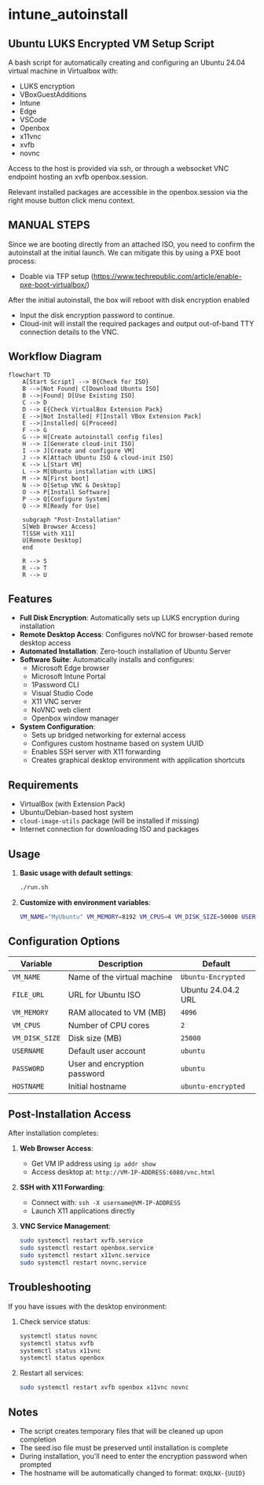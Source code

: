 # intune_autoinstall

## Ubuntu LUKS Encrypted VM Setup Script

A bash script for automatically creating and configuring an Ubuntu 24.04 virtual machine in Virtualbox with:
  - LUKS encryption
  - VBoxGuestAdditions
  - Intune
  - Edge
  - VSCode
  - Openbox
  - x11vnc
  - xvfb
  - novnc

Access to the host is provided via ssh, or through a websocket VNC endpoint hosting an xvfb openbox.session.

Relevant installed packages are accessible in the openbox.session via the right mouse button click menu context. 

## MANUAL STEPS

Since we are booting directly from an attached ISO, you need to confirm the autoinstall at the initial launch.
We can mitigate this by using a PXE boot process:
  - Doable via TFP setup (https://www.techrepublic.com/article/enable-pxe-boot-virtualbox/)

After the initial autoinstall, the box will reboot with disk encryption enabled
  - Input the disk encryption password to continue.
  - Cloud-init will install the required packages and output out-of-band TTY connection details to the VNC.

## Workflow Diagram

```mermaid
flowchart TD
    A[Start Script] --> B{Check for ISO}
    B -->|Not Found| C[Download Ubuntu ISO]
    B -->|Found| D[Use Existing ISO]
    C --> D
    D --> E{Check VirtualBox Extension Pack}
    E -->|Not Installed| F[Install VBox Extension Pack]
    E -->|Installed| G[Proceed]
    F --> G
    G --> H[Create autoinstall config files]
    H --> I[Generate cloud-init ISO]
    I --> J[Create and configure VM]
    J --> K[Attach Ubuntu ISO & cloud-init ISO]
    K --> L[Start VM]
    L --> M[Ubuntu installation with LUKS]
    M --> N[First boot]
    N --> O[Setup VNC & Desktop]
    O --> P[Install Software]
    P --> Q[Configure System]
    Q --> R[Ready for Use]
    
    subgraph "Post-Installation"
    S[Web Browser Access] 
    T[SSH with X11]
    U[Remote Desktop]
    end
    
    R --> S
    R --> T
    R --> U
```

## Features

- **Full Disk Encryption**: Automatically sets up LUKS encryption during installation
- **Remote Desktop Access**: Configures noVNC for browser-based remote desktop access
- **Automated Installation**: Zero-touch installation of Ubuntu Server
- **Software Suite**: Automatically installs and configures:
  - Microsoft Edge browser
  - Microsoft Intune Portal
  - 1Password CLI
  - Visual Studio Code
  - X11 VNC server
  - NoVNC web client
  - Openbox window manager
- **System Configuration**: 
  - Sets up bridged networking for external access
  - Configures custom hostname based on system UUID
  - Enables SSH server with X11 forwarding
  - Creates graphical desktop environment with application shortcuts

## Requirements

- VirtualBox (with Extension Pack)
- Ubuntu/Debian-based host system
- `cloud-image-utils` package (will be installed if missing)
- Internet connection for downloading ISO and packages

## Usage

1. **Basic usage with default settings**:
   ```bash
   ./run.sh
   ```

2. **Customize with environment variables**:
   ```bash
   VM_NAME="MyUbuntu" VM_MEMORY=8192 VM_CPUS=4 VM_DISK_SIZE=50000 USERNAME="myuser" PASSWORD="mysecret" HOSTNAME="myhost" ./run.sh
   ```

## Configuration Options

| Variable | Description | Default |
|----------|-------------|---------|
| `VM_NAME` | Name of the virtual machine | `Ubuntu-Encrypted` |
| `FILE_URL` | URL for Ubuntu ISO | Ubuntu 24.04.2 URL |
| `VM_MEMORY` | RAM allocated to VM (MB) | `4096` |
| `VM_CPUS` | Number of CPU cores | `2` |
| `VM_DISK_SIZE` | Disk size (MB) | `25000` |
| `USERNAME` | Default user account | `ubuntu` |
| `PASSWORD` | User and encryption password | `ubuntu` |
| `HOSTNAME` | Initial hostname | `ubuntu-encrypted` |

## Post-Installation Access

After installation completes:

1. **Web Browser Access**:
   - Get VM IP address using `ip addr show`
   - Access desktop at: `http://VM-IP-ADDRESS:6080/vnc.html`

2. **SSH with X11 Forwarding**:
   - Connect with: `ssh -X username@VM-IP-ADDRESS`
   - Launch X11 applications directly

3. **VNC Service Management**:
   ```bash
   sudo systemctl restart xvfb.service
   sudo systemctl restart openbox.service 
   sudo systemctl restart x11vnc.service
   sudo systemctl restart novnc.service
   ```

## Troubleshooting

If you have issues with the desktop environment:

1. Check service status:
   ```bash
   systemctl status novnc
   systemctl status xvfb
   systemctl status x11vnc
   systemctl status openbox
   ```

2. Restart all services:
   ```bash
   sudo systemctl restart xvfb openbox x11vnc novnc
   ```

## Notes

- The script creates temporary files that will be cleaned up upon completion
- The seed.iso file must be preserved until installation is complete
- During installation, you'll need to enter the encryption password when prompted
- The hostname will be automatically changed to format: `OXQLNX-{UUID}`
